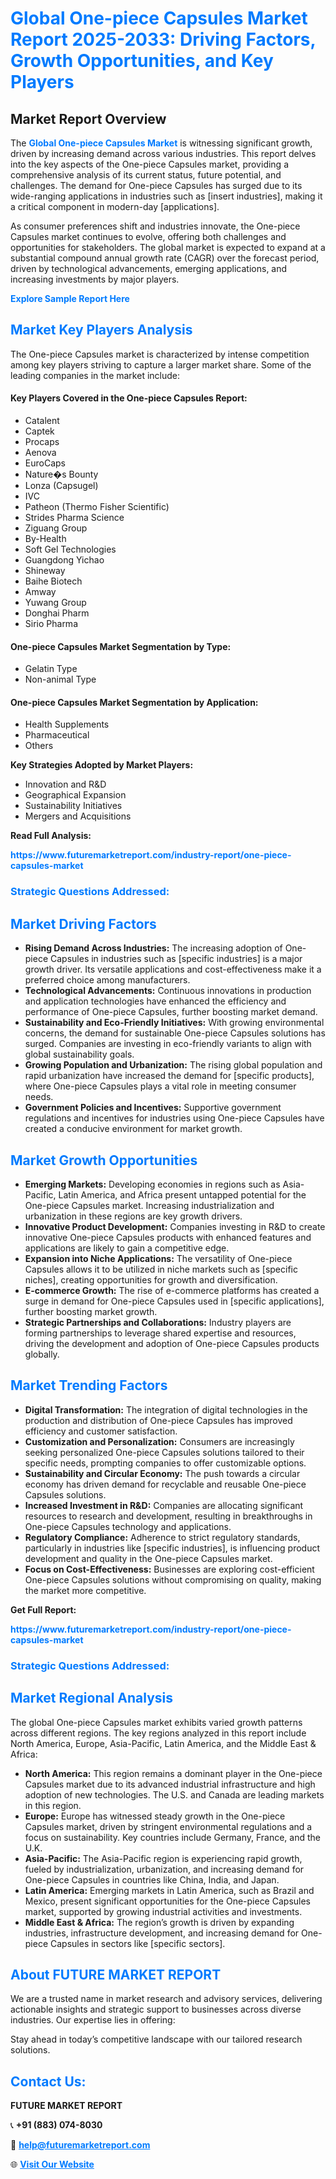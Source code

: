 <h1 style="color: #007BFF;">Global One-piece Capsules Market Report 2025-2033: Driving Factors, Growth Opportunities, and Key Players</h1>

<section id="overview">
<h2>Market Report Overview</h2>
<p>The <a href="https://www.futuremarketreport.com/industry-report/one-piece-capsules-market" style="color: #007BFF; text-decoration: none;"><strong>Global One-piece Capsules Market</strong></a> is witnessing significant growth, driven by increasing demand across various industries. This report delves into the key aspects of the One-piece Capsules market, providing a comprehensive analysis of its current status, future potential, and challenges. The demand for One-piece Capsules has surged due to its wide-ranging applications in industries such as [insert industries], making it a critical component in modern-day [applications].</p>
<p>As consumer preferences shift and industries innovate, the One-piece Capsules market continues to evolve, offering both challenges and opportunities for stakeholders. The global market is expected to expand at a substantial compound annual growth rate (CAGR) over the forecast period, driven by technological advancements, emerging applications, and increasing investments by major players.</p>
</section>

<section id="overview">
<p><a href="https://www.futuremarketreport.com/request-sample/reportId=78656" style="color: #007BFF; text-decoration: none;"><strong>Explore Sample Report Here</strong></a></p>
</section>

<section id="key-players">
<h2 style="color: #007BFF;">Market Key Players Analysis</h2>
<p>The One-piece Capsules market is characterized by intense competition among key players striving to capture a larger market share. Some of the leading companies in the market include:</p>
<h4>Key Players Covered in the One-piece Capsules Report:</h4>
<ul><li>Catalent</li><li>Captek</li><li>Procaps</li><li>Aenova</li><li>EuroCaps</li><li>Nature�s Bounty</li><li>Lonza (Capsugel)</li><li>IVC</li><li>Patheon (Thermo Fisher Scientific)</li><li>Strides Pharma Science</li><li>Ziguang Group</li><li>By-Health</li><li>Soft Gel Technologies</li><li>Guangdong Yichao</li><li>Shineway</li><li>Baihe Biotech</li><li>Amway</li><li>Yuwang Group</li><li>Donghai Pharm</li><li>Sirio Pharma</li></ul>
<h4>One-piece Capsules Market Segmentation by Type:</h4>
<ul><li>Gelatin Type</li><li>Non-animal Type</li></ul>

<h4>One-piece Capsules Market Segmentation by Application:</h4>
<ul><li>Health Supplements</li><li>Pharmaceutical</li><li>Others</li></ul>
<p><strong>Key Strategies Adopted by Market Players:</strong></p>
<ul>
<li>Innovation and R&D</li>
<li>Geographical Expansion</li>
<li>Sustainability Initiatives</li>
<li>Mergers and Acquisitions</li>
</ul>
</section>

<section>
<p><strong>Read Full Analysis: </strong></p><a href="https://www.futuremarketreport.com/industry-report/one-piece-capsules-market" style="color: #007BFF; text-decoration: none;"><strong>https://www.futuremarketreport.com/industry-report/one-piece-capsules-market</strong></a>
<h3 style="color: #007BFF;">Strategic Questions Addressed:</h3>
</section>

<section id="driving-factors">
<h2 style="color: #007BFF;">Market Driving Factors</h2>
<ul>
<li><strong>Rising Demand Across Industries:</strong> The increasing adoption of One-piece Capsules in industries such as [specific industries] is a major growth driver. Its versatile applications and cost-effectiveness make it a preferred choice among manufacturers.</li>
<li><strong>Technological Advancements:</strong> Continuous innovations in production and application technologies have enhanced the efficiency and performance of One-piece Capsules, further boosting market demand.</li>
<li><strong>Sustainability and Eco-Friendly Initiatives:</strong> With growing environmental concerns, the demand for sustainable One-piece Capsules solutions has surged. Companies are investing in eco-friendly variants to align with global sustainability goals.</li>
<li><strong>Growing Population and Urbanization:</strong> The rising global population and rapid urbanization have increased the demand for [specific products], where One-piece Capsules plays a vital role in meeting consumer needs.</li>
<li><strong>Government Policies and Incentives:</strong> Supportive government regulations and incentives for industries using One-piece Capsules have created a conducive environment for market growth.</li>
</ul>
</section>

<section id="growth-opportunities">
<h2 style="color: #007BFF;">Market Growth Opportunities</h2>
<ul>
<li><strong>Emerging Markets:</strong> Developing economies in regions such as Asia-Pacific, Latin America, and Africa present untapped potential for the One-piece Capsules market. Increasing industrialization and urbanization in these regions are key growth drivers.</li>
<li><strong>Innovative Product Development:</strong> Companies investing in R&D to create innovative One-piece Capsules products with enhanced features and applications are likely to gain a competitive edge.</li>
<li><strong>Expansion into Niche Applications:</strong> The versatility of One-piece Capsules allows it to be utilized in niche markets such as [specific niches], creating opportunities for growth and diversification.</li>
<li><strong>E-commerce Growth:</strong> The rise of e-commerce platforms has created a surge in demand for One-piece Capsules used in [specific applications], further boosting market growth.</li>
<li><strong>Strategic Partnerships and Collaborations:</strong> Industry players are forming partnerships to leverage shared expertise and resources, driving the development and adoption of One-piece Capsules products globally.</li>
</ul>
</section>

<section id="trending-factors">
<h2 style="color: #007BFF;">Market Trending Factors</h2>
<ul>
<li><strong>Digital Transformation:</strong> The integration of digital technologies in the production and distribution of One-piece Capsules has improved efficiency and customer satisfaction.</li>
<li><strong>Customization and Personalization:</strong> Consumers are increasingly seeking personalized One-piece Capsules solutions tailored to their specific needs, prompting companies to offer customizable options.</li>
<li><strong>Sustainability and Circular Economy:</strong> The push towards a circular economy has driven demand for recyclable and reusable One-piece Capsules solutions.</li>
<li><strong>Increased Investment in R&D:</strong> Companies are allocating significant resources to research and development, resulting in breakthroughs in One-piece Capsules technology and applications.</li>
<li><strong>Regulatory Compliance:</strong> Adherence to strict regulatory standards, particularly in industries like [specific industries], is influencing product development and quality in the One-piece Capsules market.</li>
<li><strong>Focus on Cost-Effectiveness:</strong> Businesses are exploring cost-efficient One-piece Capsules solutions without compromising on quality, making the market more competitive.</li>
</ul>
</section>

<section>
<p><strong>Get Full Report: </strong></p><a href="https://www.futuremarketreport.com/industry-report/one-piece-capsules-market" style="color: #007BFF; text-decoration: none;"><strong>https://www.futuremarketreport.com/industry-report/one-piece-capsules-market</strong></a>
<h3 style="color: #007BFF;">Strategic Questions Addressed:</h3>
</section>


<section id="regional-analysis">
<h2 style="color: #007BFF;">Market Regional Analysis</h2>
<p>The global One-piece Capsules market exhibits varied growth patterns across different regions. The key regions analyzed in this report include North America, Europe, Asia-Pacific, Latin America, and the Middle East & Africa:</p>
<ul>
<li><strong>North America:</strong> This region remains a dominant player in the One-piece Capsules market due to its advanced industrial infrastructure and high adoption of new technologies. The U.S. and Canada are leading markets in this region.</li>
<li><strong>Europe:</strong> Europe has witnessed steady growth in the One-piece Capsules market, driven by stringent environmental regulations and a focus on sustainability. Key countries include Germany, France, and the U.K.</li>
<li><strong>Asia-Pacific:</strong> The Asia-Pacific region is experiencing rapid growth, fueled by industrialization, urbanization, and increasing demand for One-piece Capsules in countries like China, India, and Japan.</li>
<li><strong>Latin America:</strong> Emerging markets in Latin America, such as Brazil and Mexico, present significant opportunities for the One-piece Capsules market, supported by growing industrial activities and investments.</li>
<li><strong>Middle East & Africa:</strong> The region’s growth is driven by expanding industries, infrastructure development, and increasing demand for One-piece Capsules in sectors like [specific sectors].</li>
</ul>
</section>

<footer>
<h2 style="color: #007BFF;">About FUTURE MARKET REPORT</h2>
<p>We are a trusted name in market research and advisory services, delivering actionable insights and strategic support to businesses across diverse industries. Our expertise lies in offering:</p>

<p>Stay ahead in today’s competitive landscape with our tailored research solutions.</p>

<h2 style="color: #007BFF;">Contact Us:</h2>
<p><strong>FUTURE MARKET REPORT</strong></p>
<p>📞 <strong>+91 (883) 074-8030</strong></p>
<p>📧 <strong><a href="mailto:help@futuremarketreport.com" style="color: #007BFF;">help@futuremarketreport.com</a></strong></p>
<p>🌐 <strong><a href="https://www.futuremarketreport.com/" style="color: #007BFF;">Visit Our Website</a></strong></p>
</footer>